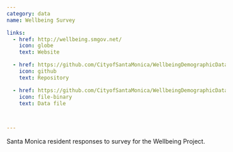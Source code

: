 ```yaml
---
category: data
name: Wellbeing Survey

links:
  - href: http://wellbeing.smgov.net/
    icon: globe
    text: Website

  - href: https://github.com/CityofSantaMonica/WellbeingDemographicData/tree/SurveySubmissions/SurveyResponses
    icon: github
    text: Repository

  - href: https://github.com/CityofSantaMonica/WellbeingDemographicData/blob/SurveySubmissions/SurveyResponses/Wellbeing%20Survey%20Responses.xlsx?raw=true
    icon: file-binary
    text: Data file



---
```


Santa Monica resident responses to survey for the Wellbeing Project.
